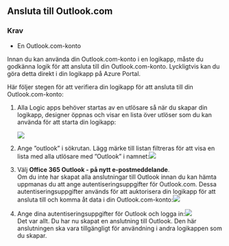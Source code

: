 ## <a name="connect-to-outlookcom"></a>Ansluta till Outlook.com
### <a name="prerequisites"></a>Krav
* En Outlook.com-konto

Innan du kan använda din Outlook.com-konto i en logikapp, måste du godkänna logik för att ansluta till din Outlook.com-konto. Lyckligtvis kan du göra detta direkt i din logikapp på Azure Portal. 

Här följer stegen för att verifiera din logikapp för att ansluta till din Outlook.com-konto:

1. Alla Logic apps behöver startas av en utlösare så när du skapar din logikapp, designer öppnas och visar en lista över utlöser som du kan använda för att starta din logikapp:
   
   ![](./media/connectors-create-api-outlook/office365-outlook-0.png)
2. Ange ”outlook” i sökrutan. Lägg märke till listan filtreras för att visa en lista med alla utlösare med ”Outlook” i namnet:![](./media/connectors-create-api-outlook/office365-outlook-0-5.png)
3. Välj **Office 365 Outlook - på nytt e-postmeddelande**.   
   Om du inte har skapat alla anslutningar till Outlook innan du kan hämta uppmanas du att ange autentiseringsuppgifter för Outlook.com. Dessa autentiseringsuppgifter används för att auktorisera din logikapp för att ansluta till och komma åt data i din Outlook.com-konto:![](./media/connectors-create-api-outlook/office365-outlook-1.png)
4. Ange dina autentiseringsuppgifter för Outlook och logga in:![](./media/connectors-create-api-outlook/office365-outlook-2.png)  
   Det var allt. Du har nu skapat en anslutning till Outlook. Den här anslutningen ska vara tillgängligt för användning i andra logikappen som du skapar.

